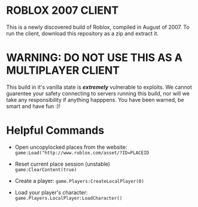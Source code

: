 # ROBLOX 2007 CLIENT #

This is a newly discovered build of Roblox, compiled in August of 2007.
To run the client, download this repository as a zip and extract it.

# WARNING: DO NOT USE THIS AS A MULTIPLAYER CLIENT #

This build in it's vanilla state is ***extremely*** vulnerable to exploits.
We cannot guarentee your safety connecting to servers running this build, nor will we take any responsibility if anything happpens.
You have been warned, be smart and have fun :)!

# Helpful Commands #

* Open uncopylocked places from the website: 
`game:Load("http://www.roblox.com/asset/?ID=PLACEID`
	
* Reset current place session (unstable)  
`game:ClearContent(true)`

* Create a player:
`game.Players:CreateLocalPlayer(0)`  

* Load your player's character:
`game.Players.LocalPlayer:LoadCharacter()`  
